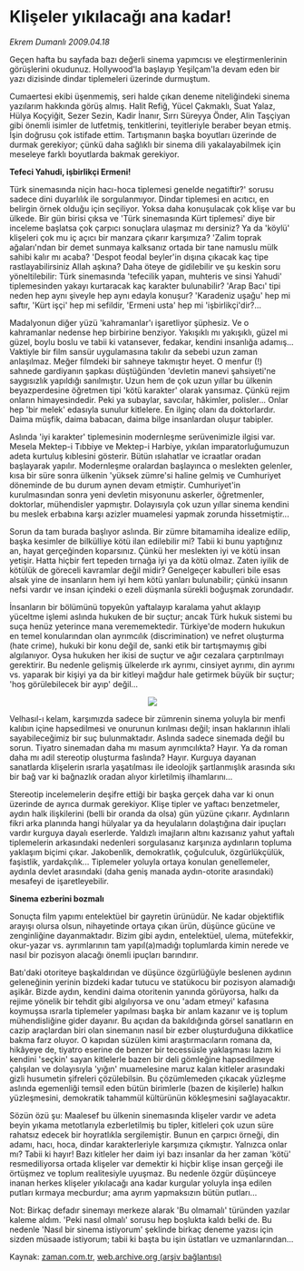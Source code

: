# Klişeler yıkılacağı ana kadar!

*Ekrem Dumanlı 2009.04.18*

<td class="columnist-detail">
<p>Geçen hafta bu sayfada bazı değerli sinema yapımcısı ve eleştirmenlerinin görüşlerini okudunuz. Hollywood'la başlayıp Yeşilçam'la devam eden bir yazı dizisinde dindar tiplemeleri üzerinde durmuştum.</p>
<p>
<div id="haberMetinDiv">
<p>Cumaertesi ekibi üşenmemiş, seri halde çıkan deneme niteliğindeki sinema yazılarım hakkında görüş almış. Halit Refiğ, Yücel Çakmaklı, Suat Yalaz, Hülya Koçyiğit, Sezer Sezin, Kadir İnanır, Sırrı Süreyya Önder, Alin Taşçiyan gibi önemli isimler de lutfetmiş, tenkitlerini, teyitleriyle beraber beyan etmiş. İşin doğrusu çok istifade ettim. Tartışmanın başka boyutları üzerinde de durmak gerekiyor; çünkü daha sağlıklı bir sinema dili yakalayabilmek için meseleye farklı boyutlarda bakmak gerekiyor.
<p><b>Tefeci Yahudi, işbirlikçi Ermeni!</b>
<p>Türk sinemasında niçin hacı-hoca tiplemesi genelde negatiftir?' sorusu sadece dini duyarlılık ile sorgulanmıyor. Dindar tiplemesi en acıtıcı, en belirgin örnek olduğu için seçiliyor. Yoksa daha konuşulacak çok klişe var bu ülkede. Bir gün birisi çıksa ve 'Türk sinemasında Kürt tiplemesi' diye bir inceleme başlatsa çok çarpıcı sonuçlara ulaşmaz mı dersiniz? Ya da 'köylü' klişeleri çok mu iç açıcı bir manzara çıkarır karşımıza? 'Zalim toprak ağaları'ndan bir demet sunmaya kalksanız ortada bir tane namuslu mülk sahibi kalır mı acaba? 'Despot feodal beyler'in dışına çıkacak kaç tipe rastlayabilirsiniz Allah aşkına? Daha öteye de gidilebilir ve şu keskin soru yöneltilebilir: Türk sinemasında 'tefecilik yapan, muhteris ve sinsi Yahudi' tiplemesinden yakayı kurtaracak kaç karakter bulunabilir? 'Arap Bacı' tipi neden hep aynı şiveyle hep aynı edayla konuşur? 'Karadeniz uşağu' hep mi saftır, 'Kürt işçi' hep mi sefildir, 'Ermeni usta' hep mi 'işbirlikçi'dir?...
<p>Madalyonun diğer yüzü 'kahramanlar'ı işaretliyor şüphesiz. Ve o kahramanlar nedense hep birbirine benziyor. Yakışıklı mı yakışıklı, güzel mi güzel, boylu boslu ve tabii ki vatansever, fedakar, kendini insanlığa adamış... Vaktiyle bir film sansür uygulamasına takılır da sebebi uzun zaman anlaşılmaz. Meğer filmdeki bir sahneye takmıştır heyet. O menfur (!) sahnede gardiyanın şapkası düştüğünden 'devletin manevi şahsiyeti'ne saygısızlık yapıldığı sanılmıştır. Uzun hem de çok uzun yıllar bu ülkenin beyazperdesine öğretmen tipi 'kötü karakter' olarak yansımaz. Çünkü rejim onların himayesindedir. Peki ya subaylar, savcılar, hâkimler, polisler... Onlar hep 'bir melek' edasıyla sunulur kitlelere. En ilginç olanı da doktorlardır. Daima müşfik, daima babacan, daima bilge insanlardan oluşur tabipler.
<p>Aslında 'iyi karakter' tiplemesinin modernleşme serüvenimizle ilgisi var. Mesela Mektep-i Tıbbiye ve Mektep-i Harbiye, yıkılan imparatorluğumuzun adeta kurtuluş kıblesini gösterir. Bütün ıslahatlar ve icraatlar oradan başlayarak yapılır. Modernleşme oralardan başlayınca o meslekten gelenler, kısa bir süre sonra ülkenin 'yüksek zümre'si haline gelmiş ve Cumhuriyet döneminde de bu durum aynen devam etmiştir. Cumhuriyet'in kurulmasından sonra yeni devletin misyonunu askerler, öğretmenler, doktorlar, mühendisler yapmıştır. Dolayısıyla çok uzun yıllar sinema kendini bu meslek erbabına karşı azizler muamelesi yapmak zorunda hissetmiştir...
<p>Sorun da tam burada başlıyor aslında. Bir zümre bitamamiha idealize edilip, başka kesimler de bilkülliye kötü ilan edilebilir mi? Tabii ki bunu yaptığınız an, hayat gerçeğinden koparsınız. Çünkü her meslekten iyi ve kötü insan yetişir. Hatta hiçbir fert tepeden tırnağa iyi ya da kötü olmaz. Zaten iyilik de kötülük de göreceli kavramlar değil midir? Genelgeçer kabulleri bile esas alsak yine de insanların hem iyi hem kötü yanları bulunabilir; çünkü insanın nefsi vardır ve insan içindeki o ezeli düşmanla sürekli boğuşmak zorundadır.
<p>İnsanların bir bölümünü topyekûn yaftalayıp karalama yahut aklayıp yüceltme işlemi aslında hukuken de bir suçtur; ancak Türk hukuk sistemi bu suça henüz yeterince mana verememektedir. Türkiye'de modern hukukun en temel konularından olan ayrımcılık (discrimination) ve nefret oluşturma (hate crime), hukuki bir konu değil de, sanki etik bir tartışmaymış gibi algılanıyor. Oysa hukuken her ikisi de suçtur ve ağır cezalara çarptırılmayı gerektirir. Bu nedenle gelişmiş ülkelerde ırk ayrımı, cinsiyet ayrımı, din ayrımı vs. yaparak bir kişiyi ya da bir kitleyi mağdur hale getirmek büyük bir suçtur; 'hoş görülebilecek bir ayıp' değil...
<p><p align="center"><img src="http://web.archive.org/web/20110107181642im_/http://medya.zaman.com.tr/2009/04/18/dumanli01.jpg"/>
<p>Velhasıl-ı kelam, karşımızda sadece bir zümrenin sinema yoluyla bir menfi kalıbın içine hapsedilmesi ve onurunun kırılması değil; insan haklarının ihlali sayabileceğimiz bir suç bulunmaktadır. Aslında sadece sinemada değil bu sorun. Tiyatro sinemadan daha mı masum ayrımcılıkta? Hayır. Ya da roman daha mı adil stereotip oluşturma faslında? Hayır. Kurguya dayanan sanatlarda klişelerin ısrarla yaşatılması ile ideolojik şartlanmışlık arasında sıkı bir bağ var ki bağnazlık oradan alıyor kirletilmiş ilhamlarını...
<p>Stereotip incelemelerin deşifre ettiği bir başka gerçek daha var ki onun üzerinde de ayrıca durmak gerekiyor. Klişe tipler ve yaftacı benzetmeler, aydın halk ilişkilerini (belli bir oranda da olsa) gün yüzüne çıkarır. Aydınların fikri arka planında hangi hülyalar ya da heyulaların dolaştığına dair ipuçları vardır kurguya dayalı eserlerde. Yaldızlı imajların altını kazısanız yahut yaftalı tiplemelerin arkasındaki nedenleri sorgulasanız karşınıza aydınların topluma yaklaşım biçimi çıkar. Jakobenlik, demokratlık, çoğulculuk, özgürlükçülük, faşistlik, yardakçılık... Tiplemeler yoluyla ortaya konulan genellemeler, aydınla devlet arasındaki (daha geniş manada aydın-otorite arasındaki) mesafeyi de işaretleyebilir.
<p><b>Sinema ezberini bozmalı</b>
<p>Sonuçta film yapımı entelektüel bir gayretin ürünüdür. Ne kadar objektiflik arayışı olursa olsun, nihayetinde ortaya çıkan ürün, düşünce gücüne ve zenginliğine dayanmaktadır. Bizim gibi aydın, entelektüel, ulema, mütefekkir, okur-yazar vs. ayrımlarının tam yapıl(a)madığı toplumlarda kimin nerede ve nasıl bir pozisyon alacağı önemli ipuçları barındırır.
<p>Batı'daki otoriteye başkaldırıdan ve düşünce özgürlüğüyle beslenen aydının geleneğinin yerinin bizdeki kadar tutucu ve statükocu bir pozisyon alamadığı aşikâr. Bizde aydın, kendini daima otoritenin yanında görüyorsa, halkı da rejime yönelik bir tehdit gibi algılıyorsa ve onu 'adam etmeyi' kafasına koymuşsa ısrarla tiplemeler yapılması başka bir anlam kazanır ve iş toplum mühendisliğine gider dayanır. Bu açıdan da bakıldığında görsel sanatların en cazip araçlardan biri olan sinemanın nasıl bir ezber oluşturduğuna dikkatlice bakma farz oluyor. O kapıdan süzülen kimi araştırmacıların romana da, hikâyeye de, tiyatro eserine de benzer bir tecessüsle yaklaşması lazım ki kendini 'seçkin' sayan kitlelerle bazen bir deli gömleğine hapsedilmeye çalışılan ve dolayısıyla 'yığın' muamelesine maruz kalan kitleler arasındaki gizli husumetin şifreleri çözülebilsin. Bu çözümlemeden çıkacak yüzleşme aslında egemenliği temsil eden bütün birimlerle (bazen de kişilerle) halkın yüzleşmesini, demokratik tahammül kültürünün kökleşmesini sağlayacaktır.
<p>Sözün özü şu: Maalesef bu ülkenin sinemasında klişeler vardır ve adeta beyin yıkama metotlarıyla ezberletilmiş bu tipler, kitleleri çok uzun süre rahatsız edecek bir hoyratlıkla sergilemiştir. Bunun en çarpıcı örneği, din adamı, hacı, hoca, dindar karakterleriyle karşımıza çıkmıştır. Yalnızca onlar mı? Tabii ki hayır! Bazı kitleler her daim iyi bazı insanlar da her zaman 'kötü' resmediliyorsa ortada klişeler var demektir ki hiçbir klişe insan gerçeği ile örtüşmez ve toplum realitesiyle uyuşmaz. Bu nedenle özgür düşünceye inanan herkes klişeler yıkılacağı ana kadar kurgular yoluyla inşa edilen putları kırmaya mecburdur; ama ayrım yapmaksızın bütün putları...
<p>Not: Birkaç defadır sinemayı merkeze alarak 'Bu olmamalı' türünden yazılar kaleme aldım. 'Peki nasıl olmalı' sorusu hep boşlukta kaldı belki de. Bu nedenle 'Nasıl bir sinema istiyorum' şeklinde birkaç deneme yazısı için sizden müsaade istiyorum; tabii ki başta bu işin üstatları ve uzmanlarından...</p></p></p></p></p></p></p></p></p></p></p></p></p></p></p></p></div>
</p>
<a href="http://web.archive.org/web/20110107181642/mailto:e.dumanli@zaman.com.tr">
</a></td>

Kaynak: [zaman.com.tr](http://zaman.com.tr/yazar.do?yazino=838584), [web.archive.org (arşiv bağlantısı)](http://web.archive.org/web/20110107181642/http://www.zaman.com.tr/yazar.do?yazino=838584)
